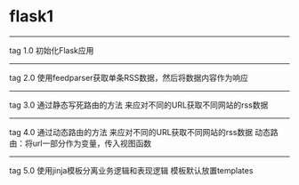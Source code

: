 # flask1

----------------
tag 1.0
初始化Flask应用

----------------
tag 2.0
使用feedparser获取单条RSS数据，然后将数据内容作为响应

---------------

tag 3.0
通过静态写死路由的方法 来应对不同的URL获取不同网站的rss数据

---------------
tag 4.0
通过动态路由的方法 来应对不同的URL获取不同网站的rss数据
动态路由：将url一部分作为变量，传入视图函数

---------------
tag 5.0
使用jinja模板分离业务逻辑和表现逻辑
模板默认放置templates

